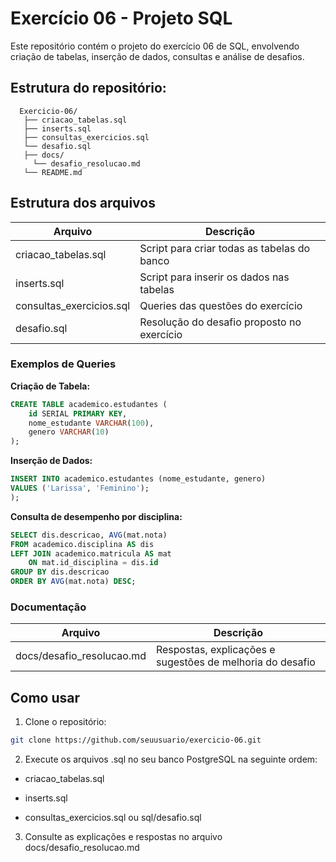 # Exercício 06 - Projeto SQL

Este repositório contém o projeto do exercício 06 de SQL,
envolvendo criação de tabelas, inserção de dados, consultas e análise de desafios.

## Estrutura do repositório:
```
  Exercicio-06/
   ├── criacao_tabelas.sql
   ├── inserts.sql
   ├── consultas_exercicios.sql
   └── desafio.sql
   ├── docs/
     └── desafio_resolucao.md
   └── README.md
```
## Estrutura dos arquivos

| Arquivo | Descrição |
|---------|-----------|
| criacao_tabelas.sql | Script para criar todas as tabelas do banco |
| inserts.sql | Script para inserir os dados nas tabelas |
| consultas_exercicios.sql | Queries das questões do exercício |
| desafio.sql | Resolução do desafio proposto no exercício |

### Exemplos de Queries

**Criação de Tabela:**

```sql
CREATE TABLE academico.estudantes (
    id SERIAL PRIMARY KEY,
    nome_estudante VARCHAR(100),
    genero VARCHAR(10)
);
```
**Inserção de Dados:**

```sql
INSERT INTO academico.estudantes (nome_estudante, genero)
VALUES ('Larissa', 'Feminino');
);
```

**Consulta de desempenho por disciplina:**

```sql
SELECT dis.descricao, AVG(mat.nota)
FROM academico.disciplina AS dis
LEFT JOIN academico.matricula AS mat
    ON mat.id_disciplina = dis.id
GROUP BY dis.descricao
ORDER BY AVG(mat.nota) DESC;

```
### Documentação
| Arquivo | Descrição |
|---------|-----------|
| docs/desafio_resolucao.md | Respostas, explicações e sugestões de melhoria do desafio |

## Como usar

1. Clone o repositório:
```bash
git clone https://github.com/seuusuario/exercicio-06.git

```
2. Execute os arquivos .sql no seu banco PostgreSQL na seguinte ordem:

  * criacao_tabelas.sql

  * inserts.sql

  * consultas_exercicios.sql ou sql/desafio.sql

3. Consulte as explicações e respostas no arquivo docs/desafio_resolucao.md
